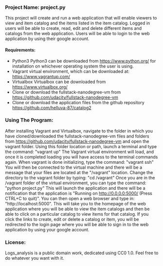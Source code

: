 ### Project Name: project.py
This project will create and run a web application that will enable viewers to view and item catalog and the items listed in the item catalog. Logged in users will be able to create, read, edit and delete different items and catalogs from the web application. Users will be able to login to the web application by using their google account.

#### Requirements:
- Python3 Python3 can be downloaded from https://www.python.org/ for installation on whichever operating system the user is using.
- Vagrant virtual environment, which can be downloaded at: https://www.vagrantup.com/
- Virtualbox Virtualbox can be downloaded from https://www.virtualbox.org/
- Clone or download the fullstack-nanodegree-vm from https://github.com/udacity/fullstack-nanodegree-vm
- Clone or download the application files from the github repository https://github.com/helluva-87/catalog2

### Using The Program:
After installing Vagrant and Virtualbox, navigate to the folder in which you have
cloned/downloaded the fullstack-nanodegree-vm files and folders from https://github.com/udacity/fullstack-nanodegree-vm and open the vagrant folder. Using this folder location or path, launch a terminal and type the command:
      "vagrant up"
The Vagrant virtual environment will load, and once it is completed loading you will have access to the terminal commands again. When vagrant is done initializing, type the command:
      "vagrant ssh"
You will then be connected to the virtual machine and there will be a message that your files are located at the "/vagrant" location.
Change the directory to the vagrant folder by typing:
      "cd /vagrant"
Once you are in the /vagrant folder of the virtual environment, you can type the command:
      "python project.py"
This will launch the application and there will be a notification that the application is "Running on http://0.0.0.0:5000/ (Press CTRL+C to quit)". You can then open a web browser and type in: "http://localhost:5000". This will take you to the homepage of the web application where you will be able to view the item catalogs and then be able to click on a particular catalog to view items for that catalog.
If you click the links to create, edit or delete a catalog or item, you will be redirected to the login page where you will be able to sign in to the web application by using your google account.
### License:
Logs_analysis is a public domain work, dedicated using CC0 1.0. Feel free
to do whatever you want with it.
